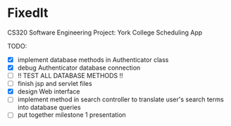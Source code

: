 # FixedIt
CS320 Software Engineering Project: York College Scheduling App


TODO:

- [x] implement database methods in Authenticator class
- [x] debug Authenticator database connection
- [ ] !! TEST ALL DATABASE METHODS !!
- [ ] finish jsp and servlet files
- [x] design Web interface
- [ ] implement method in search controller to translate user's search terms into database queries
- [ ] put together milestone 1 presentation
